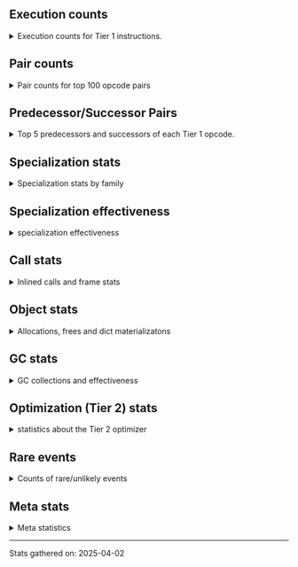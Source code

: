 ## Execution counts

<details>
<summary> Execution counts for Tier 1 instructions. </summary>


The "miss ratio" column shows the percentage of times the instruction
executed that it deoptimized. When this happens, the base unspecialized
instruction is not counted.

<table>
<thead>
<tr>
<th align="left">Name</th>
<th align="right">Base Count</th>
<th align="right">Head Count</th>
<th align="right">Change</th>
</tr>
</thead>
<tbody>
<tr>
<td align="left">LOAD_FAST</td>
<td align="right">1,338,244,759</td>
<td align="right">1,338,244,759</td>
<td align="right">0.0%</td>
</tr>
<tr>
<td align="left">LOAD_FAST_LOAD_FAST</td>
<td align="right">795,629,440</td>
<td align="right">795,629,440</td>
<td align="right">0.0%</td>
</tr>
<tr>
<td align="left">STORE_FAST</td>
<td align="right">532,147,535</td>
<td align="right">532,147,535</td>
<td align="right">0.0%</td>
</tr>
<tr>
<td align="left">BINARY_OP</td>
<td align="right">528,720,133</td>
<td align="right">528,720,133</td>
<td align="right">0.0%</td>
</tr>
<tr>
<td align="left">LOAD_SMALL_INT</td>
<td align="right">423,128,068</td>
<td align="right">423,128,068</td>
<td align="right">0.0%</td>
</tr>
<tr>
<td align="left">BINARY_OP_ADD_INT</td>
<td align="right">294,775,420</td>
<td align="right">294,775,420</td>
<td align="right">0.0%</td>
</tr>
<tr>
<td align="left">POP_JUMP_IF_FALSE</td>
<td align="right">285,987,300</td>
<td align="right">285,987,300</td>
<td align="right">0.0%</td>
</tr>
<tr>
<td align="left">LOAD_ATTR_INSTANCE_VALUE</td>
<td align="right">279,807,642</td>
<td align="right">279,807,642</td>
<td align="right">0.0%</td>
</tr>
<tr>
<td align="left">SWAP</td>
<td align="right">260,606,976</td>
<td align="right">260,606,976</td>
<td align="right">0.0%</td>
</tr>
<tr>
<td align="left">COPY</td>
<td align="right">260,600,320</td>
<td align="right">260,600,320</td>
<td align="right">0.0%</td>
</tr>
<tr>
<td align="left">BINARY_OP_MULTIPLY_FLOAT</td>
<td align="right">255,717,591</td>
<td align="right">255,717,591</td>
<td align="right">0.0%</td>
</tr>
<tr>
<td align="left">STORE_SUBSCR</td>
<td align="right">203,384,145</td>
<td align="right">203,384,145</td>
<td align="right">0.0%</td>
</tr>
<tr>
<td align="left">COMPARE_OP_INT</td>
<td align="right">194,484,552</td>
<td align="right">194,484,552</td>
<td align="right">0.0%</td>
</tr>
<tr>
<td align="left">BINARY_OP_ADD_FLOAT</td>
<td align="right">181,182,750</td>
<td align="right">181,182,750</td>
<td align="right">0.0%</td>
</tr>
<tr>
<td align="left">RESUME_CHECK</td>
<td align="right">152,359,069</td>
<td align="right">152,359,069</td>
<td align="right">0.0%</td>
</tr>
<tr>
<td align="left">FOR_ITER_RANGE</td>
<td align="right">152,323,687</td>
<td align="right">152,323,687</td>
<td align="right">0.0%</td>
</tr>
<tr>
<td align="left">BINARY_OP_SUBTRACT_FLOAT</td>
<td align="right">151,938,738</td>
<td align="right">151,938,738</td>
<td align="right">0.0%</td>
</tr>
<tr>
<td align="left">RETURN_VALUE</td>
<td align="right">151,719,514</td>
<td align="right">151,719,514</td>
<td align="right">0.0%</td>
</tr>
<tr>
<td align="left">JUMP_BACKWARD_NO_JIT</td>
<td align="right">151,446,075</td>
<td align="right">151,446,075</td>
<td align="right">0.0%</td>
</tr>
<tr>
<td align="left">LOAD_GLOBAL_BUILTIN</td>
<td align="right">150,818,076</td>
<td align="right">150,818,076</td>
<td align="right">0.0%</td>
</tr>
<tr>
<td align="left">BINARY_OP_MULTIPLY_INT</td>
<td align="right">112,494,004</td>
<td align="right">112,494,004</td>
<td align="right">0.0%</td>
</tr>
<tr>
<td align="left">BINARY_OP_SUBSCR_GETITEM</td>
<td align="right">94,440,881</td>
<td align="right">94,440,881</td>
<td align="right">0.0%</td>
</tr>
<tr>
<td align="left">TO_BOOL_BOOL</td>
<td align="right">77,931,642</td>
<td align="right">77,931,642</td>
<td align="right">0.0%</td>
</tr>
<tr>
<td align="left">JUMP_FORWARD</td>
<td align="right">75,355,588</td>
<td align="right">75,355,588</td>
<td align="right">0.0%</td>
</tr>
<tr>
<td align="left">CALL_ISINSTANCE</td>
<td align="right">64,360,254</td>
<td align="right">64,360,254</td>
<td align="right">0.0%</td>
</tr>
<tr>
<td align="left">BINARY_OP_SUBSCR_LIST_INT</td>
<td align="right">64,348,094</td>
<td align="right">64,348,094</td>
<td align="right">0.0%</td>
</tr>
<tr>
<td align="left">STORE_FAST_STORE_FAST</td>
<td align="right">51,097,220</td>
<td align="right">51,097,220</td>
<td align="right">0.0%</td>
</tr>
<tr>
<td align="left">CALL_PY_EXACT_ARGS</td>
<td align="right">50,478,119</td>
<td align="right">50,478,119</td>
<td align="right">0.0%</td>
</tr>
<tr>
<td align="left">LOAD_ATTR_METHOD_WITH_VALUES</td>
<td align="right">50,451,505</td>
<td align="right">50,451,505</td>
<td align="right">0.0%</td>
</tr>
<tr>
<td align="left">BINARY_OP_SUBTRACT_INT</td>
<td align="right">44,404,466</td>
<td align="right">44,404,466</td>
<td align="right">0.0%</td>
</tr>
<tr>
<td align="left">BUILD_TUPLE</td>
<td align="right">38,160,008</td>
<td align="right">38,160,008</td>
<td align="right">0.0%</td>
</tr>
<tr>
<td align="left">UNPACK_SEQUENCE_TWO_TUPLE</td>
<td align="right">37,526,075</td>
<td align="right">37,526,075</td>
<td align="right">0.0%</td>
</tr>
<tr>
<td align="left">STORE_ATTR_INSTANCE_VALUE</td>
<td align="right">27,144,220</td>
<td align="right">27,144,220</td>
<td align="right">0.0%</td>
</tr>
<tr>
<td align="left">CALL_BUILTIN_CLASS</td>
<td align="right">21,773,866</td>
<td align="right">21,773,866</td>
<td align="right">0.0%</td>
</tr>
<tr>
<td align="left">LOAD_ATTR_NONDESCRIPTOR_WITH_VALUES</td>
<td align="right">20,370,271</td>
<td align="right">20,370,271</td>
<td align="right">0.0%</td>
</tr>
<tr>
<td align="left">LOAD_CONST_MORTAL</td>
<td align="right">20,133,878</td>
<td align="right">20,133,878</td>
<td align="right">0.0%</td>
</tr>
<tr>
<td align="left">COMPARE_OP</td>
<td align="right">13,580,987</td>
<td align="right">13,580,987</td>
<td align="right">0.0%</td>
</tr>
<tr>
<td align="left">EXTENDED_ARG</td>
<td align="right">13,177,664</td>
<td align="right">13,177,664</td>
<td align="right">0.0%</td>
</tr>
<tr>
<td align="left">POP_ITER</td>
<td align="right">8,136,019</td>
<td align="right">8,136,019</td>
<td align="right">0.0%</td>
</tr>
<tr>
<td align="left">GET_ITER</td>
<td align="right">8,135,887</td>
<td align="right">8,135,887</td>
<td align="right">0.0%</td>
</tr>
<tr>
<td align="left">LOAD_CONST_IMMORTAL</td>
<td align="right">6,838,949</td>
<td align="right">6,838,949</td>
<td align="right">0.0%</td>
</tr>
<tr>
<td align="left">INTERPRETER_EXIT</td>
<td align="right">6,798,742</td>
<td align="right">6,798,742</td>
<td align="right">0.0%</td>
</tr>
<tr>
<td align="left">POP_JUMP_IF_TRUE</td>
<td align="right">6,723,524</td>
<td align="right">6,723,524</td>
<td align="right">0.0%</td>
</tr>
<tr>
<td align="left">COMPARE_OP_FLOAT</td>
<td align="right">6,716,798</td>
<td align="right">6,716,798</td>
<td align="right">0.0%</td>
</tr>
<tr>
<td align="left">BINARY_OP_SUBSCR_TUPLE_INT</td>
<td align="right">1,280,317</td>
<td align="right">1,280,317</td>
<td align="right">0.0%</td>
</tr>
<tr>
<td align="left">POP_TOP</td>
<td align="right">661,396</td>
<td align="right">661,396</td>
<td align="right">0.0%</td>
</tr>
<tr>
<td align="left">FOR_ITER_GEN</td>
<td align="right">640,063</td>
<td align="right">640,063</td>
<td align="right">0.0%</td>
</tr>
<tr>
<td align="left">YIELD_VALUE</td>
<td align="right">640,000</td>
<td align="right">640,000</td>
<td align="right">0.0%</td>
</tr>
<tr>
<td align="left">CALL_BUILTIN_O</td>
<td align="right">451,385</td>
<td align="right">451,385</td>
<td align="right">0.0%</td>
</tr>
<tr>
<td align="left">LOAD_GLOBAL_MODULE</td>
<td align="right">233,458</td>
<td align="right">233,458</td>
<td align="right">0.0%</td>
</tr>
<tr>
<td align="left">LOAD_ATTR_MODULE</td>
<td align="right">193,273</td>
<td align="right">193,273</td>
<td align="right">0.0%</td>
</tr>
<tr>
<td align="left">LIST_APPEND</td>
<td align="right">143,872</td>
<td align="right">143,872</td>
<td align="right">0.0%</td>
</tr>
<tr>
<td align="left">STORE_FAST_LOAD_FAST</td>
<td align="right">131,072</td>
<td align="right">131,072</td>
<td align="right">0.0%</td>
</tr>
<tr>
<td align="left">PUSH_NULL</td>
<td align="right">130,980</td>
<td align="right">130,980</td>
<td align="right">0.0%</td>
</tr>
<tr>
<td align="left">BINARY_OP_EXTEND</td>
<td align="right">80,305</td>
<td align="right">80,305</td>
<td align="right">0.0%</td>
</tr>
<tr>
<td align="left">CALL_NON_PY_GENERAL</td>
<td align="right">15,233</td>
<td align="right">15,233</td>
<td align="right">0.0%</td>
</tr>
<tr>
<td align="left">BUILD_LIST</td>
<td align="right">13,976</td>
<td align="right">13,976</td>
<td align="right">0.0%</td>
</tr>
<tr>
<td align="left">STORE_SUBSCR_LIST_INT</td>
<td align="right">12,159</td>
<td align="right">12,159</td>
<td align="right">0.0%</td>
</tr>
<tr>
<td align="left">FOR_ITER</td>
<td align="right">6,905</td>
<td align="right">6,905</td>
<td align="right">0.0%</td>
</tr>
<tr>
<td align="left">CALL</td>
<td align="right">2,610</td>
<td align="right">2,610</td>
<td align="right">0.0%</td>
</tr>
<tr>
<td align="left">LOAD_ATTR</td>
<td align="right">2,351</td>
<td align="right">2,351</td>
<td align="right">0.0%</td>
</tr>
<tr>
<td align="left">LOAD_GLOBAL</td>
<td align="right">1,658</td>
<td align="right">1,658</td>
<td align="right">0.0%</td>
</tr>
<tr>
<td align="left">CALL_FUNCTION_EX</td>
<td align="right">648</td>
<td align="right">648</td>
<td align="right">0.0%</td>
</tr>
<tr>
<td align="left">LOAD_DEREF</td>
<td align="right">648</td>
<td align="right">648</td>
<td align="right">0.0%</td>
</tr>
<tr>
<td align="left">LOAD_ATTR_METHOD_NO_DICT</td>
<td align="right">638</td>
<td align="right">638</td>
<td align="right">0.0%</td>
</tr>
<tr>
<td align="left">STORE_ATTR</td>
<td align="right">612</td>
<td align="right">612</td>
<td align="right">0.0%</td>
</tr>
<tr>
<td align="left">TO_BOOL</td>
<td align="right">549</td>
<td align="right">549</td>
<td align="right">0.0%</td>
</tr>
<tr>
<td align="left">EXIT_INIT_CHECK</td>
<td align="right">378</td>
<td align="right">378</td>
<td align="right">0.0%</td>
</tr>
<tr>
<td align="left">CALL_ALLOC_AND_ENTER_INIT</td>
<td align="right">378</td>
<td align="right">378</td>
<td align="right">0.0%</td>
</tr>
<tr>
<td align="left">MAKE_FUNCTION</td>
<td align="right">324</td>
<td align="right">324</td>
<td align="right">0.0%</td>
</tr>
<tr>
<td align="left">NOP</td>
<td align="right">324</td>
<td align="right">324</td>
<td align="right">0.0%</td>
</tr>
<tr>
<td align="left">CALL_INTRINSIC_1</td>
<td align="right">324</td>
<td align="right">324</td>
<td align="right">0.0%</td>
</tr>
<tr>
<td align="left">COPY_FREE_VARS</td>
<td align="right">324</td>
<td align="right">324</td>
<td align="right">0.0%</td>
</tr>
<tr>
<td align="left">IS_OP</td>
<td align="right">324</td>
<td align="right">324</td>
<td align="right">0.0%</td>
</tr>
<tr>
<td align="left">LIST_EXTEND</td>
<td align="right">324</td>
<td align="right">324</td>
<td align="right">0.0%</td>
</tr>
<tr>
<td align="left">MAKE_CELL</td>
<td align="right">324</td>
<td align="right">324</td>
<td align="right">0.0%</td>
</tr>
<tr>
<td align="left">POP_JUMP_IF_NOT_NONE</td>
<td align="right">324</td>
<td align="right">324</td>
<td align="right">0.0%</td>
</tr>
<tr>
<td align="left">SET_FUNCTION_ATTRIBUTE</td>
<td align="right">324</td>
<td align="right">324</td>
<td align="right">0.0%</td>
</tr>
<tr>
<td align="left">STORE_DEREF</td>
<td align="right">324</td>
<td align="right">324</td>
<td align="right">0.0%</td>
</tr>
<tr>
<td align="left">CALL_METHOD_DESCRIPTOR_NOARGS</td>
<td align="right">319</td>
<td align="right">319</td>
<td align="right">0.0%</td>
</tr>
<tr>
<td align="left">CALL_METHOD_DESCRIPTOR_O</td>
<td align="right">319</td>
<td align="right">319</td>
<td align="right">0.0%</td>
</tr>
<tr>
<td align="left">CALL_PY_GENERAL</td>
<td align="right">319</td>
<td align="right">319</td>
<td align="right">0.0%</td>
</tr>
<tr>
<td align="left">CALL_BUILTIN_FAST_WITH_KEYWORDS</td>
<td align="right">252</td>
<td align="right">252</td>
<td align="right">0.0%</td>
</tr>
<tr>
<td align="left">POP_JUMP_IF_NONE</td>
<td align="right">192</td>
<td align="right">192</td>
<td align="right">0.0%</td>
</tr>
<tr>
<td align="left">LOAD_FAST_AND_CLEAR</td>
<td align="right">192</td>
<td align="right">192</td>
<td align="right">0.0%</td>
</tr>
<tr>
<td align="left">LOAD_CONST</td>
<td align="right">129</td>
<td align="right">129</td>
<td align="right">0.0%</td>
</tr>
<tr>
<td align="left">UNPACK_SEQUENCE</td>
<td align="right">118</td>
<td align="right">118</td>
<td align="right">0.0%</td>
</tr>
<tr>
<td align="left">RESUME</td>
<td align="right">67</td>
<td align="right">67</td>
<td align="right">0.0%</td>
</tr>
<tr>
<td align="left">END_FOR</td>
<td align="right">64</td>
<td align="right">64</td>
<td align="right">0.0%</td>
</tr>
<tr>
<td align="left">RETURN_GENERATOR</td>
<td align="right">64</td>
<td align="right">64</td>
<td align="right">0.0%</td>
</tr>
<tr>
<td align="left">JUMP_BACKWARD</td>
<td align="right">44</td>
<td align="right">44</td>
<td align="right">0.0%</td>
</tr>
</tbody>
</table>


</details>

## Pair counts

<details>
<summary> Pair counts for top 100 opcode pairs </summary>


Pairs of specialized operations that deoptimize and are then followed by
the corresponding unspecialized instruction are not counted as pairs.

Not included in comparative output.


</details>

## Predecessor/Successor Pairs

<details>
<summary> Top 5 predecessors and successors of each Tier 1 opcode. </summary>


This does not include the unspecialized instructions that occur after a
specialized instruction deoptimizes.

Not included in comparative output.


</details>

## Specialization stats

<details>
<summary> Specialization stats by family </summary>

### BINARY_OP

<details>
<summary> specialization stats for BINARY_OP family </summary>

<table>
<thead>
<tr>
<th align="left">Kind</th>
<th align="right">Base Count</th>
<th align="right">Base Ratio</th>
<th align="right">Head Count</th>
<th align="right">Head Ratio</th>
<th align="right">Change</th>
</tr>
</thead>
<tbody>
<tr>
<td align="left">
deferred
<details>
<summary>ⓘ</summary>

Lists the number of "deferred" (i.e. not specialized) instructions executed.
</details>
</td>
<td align="right">528,588,602</td>
<td align="right">29.5%</td>
<td align="right">528,588,602</td>
<td align="right">29.5%</td>
<td align="right">0.0%</td>
</tr>
<tr>
<td align="left">
hit
<details>
<summary>ⓘ</summary>

Specialized instructions that complete.
</details>
</td>
<td align="right">1,265,010,660</td>
<td align="right">70.5%</td>
<td align="right">1,265,010,660</td>
<td align="right">70.5%</td>
<td align="right">0.0%</td>
</tr>
</tbody>
</table>

<table>
<thead>
<tr>
<th align="left">Success</th>
<th align="right">Base Count</th>
<th align="right">Base Ratio</th>
<th align="right">Head Count</th>
<th align="right">Head Ratio</th>
<th align="right">Change</th>
</tr>
</thead>
<tbody>
<tr>
<td align="left">Success</td>
<td align="right">482</td>
<td align="right">0.4%</td>
<td align="right">482</td>
<td align="right">0.4%</td>
<td align="right">0.0%</td>
</tr>
<tr>
<td align="left">Failure</td>
<td align="right">131,049</td>
<td align="right">99.6%</td>
<td align="right">131,049</td>
<td align="right">99.6%</td>
<td align="right">0.0%</td>
</tr>
</tbody>
</table>

<table>
<thead>
<tr>
<th align="left">Failure kind</th>
<th align="right">Base Count</th>
<th align="right">Base Ratio</th>
<th align="right">Head Count</th>
<th align="right">Head Ratio</th>
<th align="right">Change</th>
</tr>
</thead>
<tbody>
<tr>
<td align="left">subscr</td>
<td align="right">121,438</td>
<td align="right">92.7%</td>
<td align="right">121,438</td>
<td align="right">92.7%</td>
<td align="right">0.0%</td>
</tr>
<tr>
<td align="left">lshift</td>
<td align="right">3,265</td>
<td align="right">2.5%</td>
<td align="right">3,265</td>
<td align="right">2.5%</td>
<td align="right">0.0%</td>
</tr>
<tr>
<td align="left">rshift</td>
<td align="right">3,197</td>
<td align="right">2.4%</td>
<td align="right">3,197</td>
<td align="right">2.4%</td>
<td align="right">0.0%</td>
</tr>
<tr>
<td align="left">add different types</td>
<td align="right">1,671</td>
<td align="right">1.3%</td>
<td align="right">1,671</td>
<td align="right">1.3%</td>
<td align="right">0.0%</td>
</tr>
<tr>
<td align="left">remainder</td>
<td align="right">459</td>
<td align="right">0.4%</td>
<td align="right">459</td>
<td align="right">0.4%</td>
<td align="right">0.0%</td>
</tr>
<tr>
<td align="left">true divide other</td>
<td align="right">442</td>
<td align="right">0.3%</td>
<td align="right">442</td>
<td align="right">0.3%</td>
<td align="right">0.0%</td>
</tr>
<tr>
<td align="left">multiply different types</td>
<td align="right">263</td>
<td align="right">0.2%</td>
<td align="right">263</td>
<td align="right">0.2%</td>
<td align="right">0.0%</td>
</tr>
<tr>
<td align="left">floor divide</td>
<td align="right">167</td>
<td align="right">0.1%</td>
<td align="right">167</td>
<td align="right">0.1%</td>
<td align="right">0.0%</td>
</tr>
<tr>
<td align="left">true divide float</td>
<td align="right">147</td>
<td align="right">0.1%</td>
<td align="right">147</td>
<td align="right">0.1%</td>
<td align="right">0.0%</td>
</tr>
</tbody>
</table>


</details>

### CALL

<details>
<summary> specialization stats for CALL family </summary>

<table>
<thead>
<tr>
<th align="left">Kind</th>
<th align="right">Base Count</th>
<th align="right">Base Ratio</th>
<th align="right">Head Count</th>
<th align="right">Head Ratio</th>
<th align="right">Change</th>
</tr>
</thead>
<tbody>
<tr>
<td align="left">
deferred
<details>
<summary>ⓘ</summary>

Lists the number of "deferred" (i.e. not specialized) instructions executed.
</details>
</td>
<td align="right">155</td>
<td align="right">0.0%</td>
<td align="right">155</td>
<td align="right">0.0%</td>
<td align="right">0.0%</td>
</tr>
<tr>
<td align="left">
hit
<details>
<summary>ⓘ</summary>

Specialized instructions that complete.
</details>
</td>
<td align="right">137,064,892</td>
<td align="right">100.0%</td>
<td align="right">137,064,892</td>
<td align="right">100.0%</td>
<td align="right">0.0%</td>
</tr>
</tbody>
</table>

<table>
<thead>
<tr>
<th align="left">Success</th>
<th align="right">Base Count</th>
<th align="right">Base Ratio</th>
<th align="right">Head Count</th>
<th align="right">Head Ratio</th>
<th align="right">Change</th>
</tr>
</thead>
<tbody>
<tr>
<td align="left">Success</td>
<td align="right">2,455</td>
<td align="right">100.0%</td>
<td align="right">2,455</td>
<td align="right">100.0%</td>
<td align="right">0.0%</td>
</tr>
<tr>
<td align="left">Failure</td>
<td align="right">0</td>
<td align="right">0.0%</td>
<td align="right">0</td>
<td align="right">0.0%</td>
<td align="right"></td>
</tr>
</tbody>
</table>


</details>

### COMPARE_OP

<details>
<summary> specialization stats for COMPARE_OP family </summary>

<table>
<thead>
<tr>
<th align="left">Kind</th>
<th align="right">Base Count</th>
<th align="right">Base Ratio</th>
<th align="right">Head Count</th>
<th align="right">Head Ratio</th>
<th align="right">Change</th>
</tr>
</thead>
<tbody>
<tr>
<td align="left">
deferred
<details>
<summary>ⓘ</summary>

Lists the number of "deferred" (i.e. not specialized) instructions executed.
</details>
</td>
<td align="right">13,577,498</td>
<td align="right">6.3%</td>
<td align="right">13,577,498</td>
<td align="right">6.3%</td>
<td align="right">0.0%</td>
</tr>
<tr>
<td align="left">
hit
<details>
<summary>ⓘ</summary>

Specialized instructions that complete.
</details>
</td>
<td align="right">201,201,350</td>
<td align="right">93.7%</td>
<td align="right">201,201,350</td>
<td align="right">93.7%</td>
<td align="right">0.0%</td>
</tr>
</tbody>
</table>

<table>
<thead>
<tr>
<th align="left">Success</th>
<th align="right">Base Count</th>
<th align="right">Base Ratio</th>
<th align="right">Head Count</th>
<th align="right">Head Ratio</th>
<th align="right">Change</th>
</tr>
</thead>
<tbody>
<tr>
<td align="left">Success</td>
<td align="right">86</td>
<td align="right">2.5%</td>
<td align="right">86</td>
<td align="right">2.5%</td>
<td align="right">0.0%</td>
</tr>
<tr>
<td align="left">Failure</td>
<td align="right">3,403</td>
<td align="right">97.5%</td>
<td align="right">3,403</td>
<td align="right">97.5%</td>
<td align="right">0.0%</td>
</tr>
</tbody>
</table>

<table>
<thead>
<tr>
<th align="left">Failure kind</th>
<th align="right">Base Count</th>
<th align="right">Base Ratio</th>
<th align="right">Head Count</th>
<th align="right">Head Ratio</th>
<th align="right">Change</th>
</tr>
</thead>
<tbody>
<tr>
<td align="left">float long</td>
<td align="right">3,403</td>
<td align="right">100.0%</td>
<td align="right">3,403</td>
<td align="right">100.0%</td>
<td align="right">0.0%</td>
</tr>
</tbody>
</table>


</details>

### FOR_ITER

<details>
<summary> specialization stats for FOR_ITER family </summary>

<table>
<thead>
<tr>
<th align="left">Kind</th>
<th align="right">Base Count</th>
<th align="right">Base Ratio</th>
<th align="right">Head Count</th>
<th align="right">Head Ratio</th>
<th align="right">Change</th>
</tr>
</thead>
<tbody>
<tr>
<td align="left">
deferred
<details>
<summary>ⓘ</summary>

Lists the number of "deferred" (i.e. not specialized) instructions executed.
</details>
</td>
<td align="right">6,820</td>
<td align="right">0.0%</td>
<td align="right">6,820</td>
<td align="right">0.0%</td>
<td align="right">0.0%</td>
</tr>
<tr>
<td align="left">
hit
<details>
<summary>ⓘ</summary>

Specialized instructions that complete.
</details>
</td>
<td align="right">152,963,750</td>
<td align="right">100.0%</td>
<td align="right">152,963,750</td>
<td align="right">100.0%</td>
<td align="right">0.0%</td>
</tr>
</tbody>
</table>

<table>
<thead>
<tr>
<th align="left">Success</th>
<th align="right">Base Count</th>
<th align="right">Base Ratio</th>
<th align="right">Head Count</th>
<th align="right">Head Ratio</th>
<th align="right">Change</th>
</tr>
</thead>
<tbody>
<tr>
<td align="left">Success</td>
<td align="right">32</td>
<td align="right">37.6%</td>
<td align="right">32</td>
<td align="right">37.6%</td>
<td align="right">0.0%</td>
</tr>
<tr>
<td align="left">Failure</td>
<td align="right">53</td>
<td align="right">62.4%</td>
<td align="right">53</td>
<td align="right">62.4%</td>
<td align="right">0.0%</td>
</tr>
</tbody>
</table>

<table>
<thead>
<tr>
<th align="left">Failure kind</th>
<th align="right">Base Count</th>
<th align="right">Base Ratio</th>
<th align="right">Head Count</th>
<th align="right">Head Ratio</th>
<th align="right">Change</th>
</tr>
</thead>
<tbody>
<tr>
<td align="left">zip</td>
<td align="right">47</td>
<td align="right">88.7%</td>
<td align="right">47</td>
<td align="right">88.7%</td>
<td align="right">0.0%</td>
</tr>
<tr>
<td align="left">dict values</td>
<td align="right">6</td>
<td align="right">11.3%</td>
<td align="right">6</td>
<td align="right">11.3%</td>
<td align="right">0.0%</td>
</tr>
</tbody>
</table>


</details>

### LOAD_ATTR

<details>
<summary> specialization stats for LOAD_ATTR family </summary>

<table>
<thead>
<tr>
<th align="left">Kind</th>
<th align="right">Base Count</th>
<th align="right">Base Ratio</th>
<th align="right">Head Count</th>
<th align="right">Head Ratio</th>
<th align="right">Change</th>
</tr>
</thead>
<tbody>
<tr>
<td align="left">
deferred
<details>
<summary>ⓘ</summary>

Lists the number of "deferred" (i.e. not specialized) instructions executed.
</details>
</td>
<td align="right">467</td>
<td align="right">0.0%</td>
<td align="right">467</td>
<td align="right">0.0%</td>
<td align="right">0.0%</td>
</tr>
<tr>
<td align="left">
hit
<details>
<summary>ⓘ</summary>

Specialized instructions that complete.
</details>
</td>
<td align="right">350,823,329</td>
<td align="right">100.0%</td>
<td align="right">350,823,329</td>
<td align="right">100.0%</td>
<td align="right">0.0%</td>
</tr>
</tbody>
</table>

<table>
<thead>
<tr>
<th align="left">Success</th>
<th align="right">Base Count</th>
<th align="right">Base Ratio</th>
<th align="right">Head Count</th>
<th align="right">Head Ratio</th>
<th align="right">Change</th>
</tr>
</thead>
<tbody>
<tr>
<td align="left">Success</td>
<td align="right">1,778</td>
<td align="right">94.4%</td>
<td align="right">1,778</td>
<td align="right">94.4%</td>
<td align="right">0.0%</td>
</tr>
<tr>
<td align="left">Failure</td>
<td align="right">106</td>
<td align="right">5.6%</td>
<td align="right">106</td>
<td align="right">5.6%</td>
<td align="right">0.0%</td>
</tr>
</tbody>
</table>


</details>

### LOAD_GLOBAL

<details>
<summary> specialization stats for LOAD_GLOBAL family </summary>

<table>
<thead>
<tr>
<th align="left">Kind</th>
<th align="right">Base Count</th>
<th align="right">Base Ratio</th>
<th align="right">Head Count</th>
<th align="right">Head Ratio</th>
<th align="right">Change</th>
</tr>
</thead>
<tbody>
<tr>
<td align="left">
deferred
<details>
<summary>ⓘ</summary>

Lists the number of "deferred" (i.e. not specialized) instructions executed.
</details>
</td>
<td align="right">109</td>
<td align="right">0.0%</td>
<td align="right">109</td>
<td align="right">0.0%</td>
<td align="right">0.0%</td>
</tr>
<tr>
<td align="left">
hit
<details>
<summary>ⓘ</summary>

Specialized instructions that complete.
</details>
</td>
<td align="right">151,051,534</td>
<td align="right">100.0%</td>
<td align="right">151,051,534</td>
<td align="right">100.0%</td>
<td align="right">0.0%</td>
</tr>
</tbody>
</table>

<table>
<thead>
<tr>
<th align="left">Success</th>
<th align="right">Base Count</th>
<th align="right">Base Ratio</th>
<th align="right">Head Count</th>
<th align="right">Head Ratio</th>
<th align="right">Change</th>
</tr>
</thead>
<tbody>
<tr>
<td align="left">Success</td>
<td align="right">1,549</td>
<td align="right">100.0%</td>
<td align="right">1,549</td>
<td align="right">100.0%</td>
<td align="right">0.0%</td>
</tr>
<tr>
<td align="left">Failure</td>
<td align="right">0</td>
<td align="right">0.0%</td>
<td align="right">0</td>
<td align="right">0.0%</td>
<td align="right"></td>
</tr>
</tbody>
</table>


</details>

### STORE_ATTR

<details>
<summary> specialization stats for STORE_ATTR family </summary>

<table>
<thead>
<tr>
<th align="left">Kind</th>
<th align="right">Base Count</th>
<th align="right">Base Ratio</th>
<th align="right">Head Count</th>
<th align="right">Head Ratio</th>
<th align="right">Change</th>
</tr>
</thead>
<tbody>
<tr>
<td align="left">
deferred
<details>
<summary>ⓘ</summary>

Lists the number of "deferred" (i.e. not specialized) instructions executed.
</details>
</td>
<td align="right">36</td>
<td align="right">0.0%</td>
<td align="right">36</td>
<td align="right">0.0%</td>
<td align="right">0.0%</td>
</tr>
<tr>
<td align="left">
hit
<details>
<summary>ⓘ</summary>

Specialized instructions that complete.
</details>
</td>
<td align="right">27,144,220</td>
<td align="right">100.0%</td>
<td align="right">27,144,220</td>
<td align="right">100.0%</td>
<td align="right">0.0%</td>
</tr>
</tbody>
</table>

<table>
<thead>
<tr>
<th align="left">Success</th>
<th align="right">Base Count</th>
<th align="right">Base Ratio</th>
<th align="right">Head Count</th>
<th align="right">Head Ratio</th>
<th align="right">Change</th>
</tr>
</thead>
<tbody>
<tr>
<td align="left">Success</td>
<td align="right">576</td>
<td align="right">100.0%</td>
<td align="right">576</td>
<td align="right">100.0%</td>
<td align="right">0.0%</td>
</tr>
<tr>
<td align="left">Failure</td>
<td align="right">0</td>
<td align="right">0.0%</td>
<td align="right">0</td>
<td align="right">0.0%</td>
<td align="right"></td>
</tr>
</tbody>
</table>


</details>

### STORE_SUBSCR

<details>
<summary> specialization stats for STORE_SUBSCR family </summary>

<table>
<thead>
<tr>
<th align="left">Kind</th>
<th align="right">Base Count</th>
<th align="right">Base Ratio</th>
<th align="right">Head Count</th>
<th align="right">Head Ratio</th>
<th align="right">Change</th>
</tr>
</thead>
<tbody>
<tr>
<td align="left">
deferred
<details>
<summary>ⓘ</summary>

Lists the number of "deferred" (i.e. not specialized) instructions executed.
</details>
</td>
<td align="right">203,333,949</td>
<td align="right">100.0%</td>
<td align="right">203,333,949</td>
<td align="right">100.0%</td>
<td align="right">0.0%</td>
</tr>
<tr>
<td align="left">
hit
<details>
<summary>ⓘ</summary>

Specialized instructions that complete.
</details>
</td>
<td align="right">12,159</td>
<td align="right">0.0%</td>
<td align="right">12,159</td>
<td align="right">0.0%</td>
<td align="right">0.0%</td>
</tr>
</tbody>
</table>

<table>
<thead>
<tr>
<th align="left">Success</th>
<th align="right">Base Count</th>
<th align="right">Base Ratio</th>
<th align="right">Head Count</th>
<th align="right">Head Ratio</th>
<th align="right">Change</th>
</tr>
</thead>
<tbody>
<tr>
<td align="left">Success</td>
<td align="right">1</td>
<td align="right">0.0%</td>
<td align="right">1</td>
<td align="right">0.0%</td>
<td align="right">0.0%</td>
</tr>
<tr>
<td align="left">Failure</td>
<td align="right">50,195</td>
<td align="right">100.0%</td>
<td align="right">50,195</td>
<td align="right">100.0%</td>
<td align="right">0.0%</td>
</tr>
</tbody>
</table>

<table>
<thead>
<tr>
<th align="left">Failure kind</th>
<th align="right">Base Count</th>
<th align="right">Base Ratio</th>
<th align="right">Head Count</th>
<th align="right">Head Ratio</th>
<th align="right">Change</th>
</tr>
</thead>
<tbody>
<tr>
<td align="left">array int</td>
<td align="right">48,371</td>
<td align="right">96.4%</td>
<td align="right">48,371</td>
<td align="right">96.4%</td>
<td align="right">0.0%</td>
</tr>
<tr>
<td align="left">py simple</td>
<td align="right">1,756</td>
<td align="right">3.5%</td>
<td align="right">1,756</td>
<td align="right">3.5%</td>
<td align="right">0.0%</td>
</tr>
<tr>
<td align="left">array slice</td>
<td align="right">68</td>
<td align="right">0.1%</td>
<td align="right">68</td>
<td align="right">0.1%</td>
<td align="right">0.0%</td>
</tr>
</tbody>
</table>


</details>

### TO_BOOL

<details>
<summary> specialization stats for TO_BOOL family </summary>

<table>
<thead>
<tr>
<th align="left">Kind</th>
<th align="right">Base Count</th>
<th align="right">Base Ratio</th>
<th align="right">Head Count</th>
<th align="right">Head Ratio</th>
<th align="right">Change</th>
</tr>
</thead>
<tbody>
<tr>
<td align="left">
deferred
<details>
<summary>ⓘ</summary>

Lists the number of "deferred" (i.e. not specialized) instructions executed.
</details>
</td>
<td align="right">334</td>
<td align="right">0.0%</td>
<td align="right">334</td>
<td align="right">0.0%</td>
<td align="right">0.0%</td>
</tr>
<tr>
<td align="left">
hit
<details>
<summary>ⓘ</summary>

Specialized instructions that complete.
</details>
</td>
<td align="right">77,931,642</td>
<td align="right">100.0%</td>
<td align="right">77,931,642</td>
<td align="right">100.0%</td>
<td align="right">0.0%</td>
</tr>
</tbody>
</table>

<table>
<thead>
<tr>
<th align="left">Success</th>
<th align="right">Base Count</th>
<th align="right">Base Ratio</th>
<th align="right">Head Count</th>
<th align="right">Head Ratio</th>
<th align="right">Change</th>
</tr>
</thead>
<tbody>
<tr>
<td align="left">Success</td>
<td align="right">110</td>
<td align="right">51.2%</td>
<td align="right">110</td>
<td align="right">51.2%</td>
<td align="right">0.0%</td>
</tr>
<tr>
<td align="left">Failure</td>
<td align="right">105</td>
<td align="right">48.8%</td>
<td align="right">105</td>
<td align="right">48.8%</td>
<td align="right">0.0%</td>
</tr>
</tbody>
</table>

<table>
<thead>
<tr>
<th align="left">Failure kind</th>
<th align="right">Base Count</th>
<th align="right">Base Ratio</th>
<th align="right">Head Count</th>
<th align="right">Head Ratio</th>
<th align="right">Change</th>
</tr>
</thead>
<tbody>
<tr>
<td align="left">sequence</td>
<td align="right">105</td>
<td align="right">100.0%</td>
<td align="right">105</td>
<td align="right">100.0%</td>
<td align="right">0.0%</td>
</tr>
</tbody>
</table>


</details>

### UNPACK_SEQUENCE

<details>
<summary> specialization stats for UNPACK_SEQUENCE family </summary>

<table>
<thead>
<tr>
<th align="left">Kind</th>
<th align="right">Base Count</th>
<th align="right">Base Ratio</th>
<th align="right">Head Count</th>
<th align="right">Head Ratio</th>
<th align="right">Change</th>
</tr>
</thead>
<tbody>
<tr>
<td align="left">
deferred
<details>
<summary>ⓘ</summary>

Lists the number of "deferred" (i.e. not specialized) instructions executed.
</details>
</td>
<td align="right">9</td>
<td align="right">0.0%</td>
<td align="right">9</td>
<td align="right">0.0%</td>
<td align="right">0.0%</td>
</tr>
<tr>
<td align="left">
hit
<details>
<summary>ⓘ</summary>

Specialized instructions that complete.
</details>
</td>
<td align="right">37,526,075</td>
<td align="right">100.0%</td>
<td align="right">37,526,075</td>
<td align="right">100.0%</td>
<td align="right">0.0%</td>
</tr>
</tbody>
</table>

<table>
<thead>
<tr>
<th align="left">Success</th>
<th align="right">Base Count</th>
<th align="right">Base Ratio</th>
<th align="right">Head Count</th>
<th align="right">Head Ratio</th>
<th align="right">Change</th>
</tr>
</thead>
<tbody>
<tr>
<td align="left">Success</td>
<td align="right">109</td>
<td align="right">100.0%</td>
<td align="right">109</td>
<td align="right">100.0%</td>
<td align="right">0.0%</td>
</tr>
<tr>
<td align="left">Failure</td>
<td align="right">0</td>
<td align="right">0.0%</td>
<td align="right">0</td>
<td align="right">0.0%</td>
<td align="right"></td>
</tr>
</tbody>
</table>


</details>


</details>

## Specialization effectiveness

<details>
<summary> specialization effectiveness </summary>


All entries are execution counts. Should add up to the total number of
Tier 1 instructions executed.

<table>
<thead>
<tr>
<th align="left">Instructions</th>
<th align="right">Base Count</th>
<th align="right">Base Ratio</th>
<th align="right">Head Count</th>
<th align="right">Head Ratio</th>
<th align="right">Change</th>
</tr>
</thead>
<tbody>
<tr>
<td align="left">
Basic
<details>
<summary>ⓘ</summary>

Instructions that are not and cannot be specialized, e.g. `LOAD_FAST`.
</details>
</td>
<td align="right">4,257,375,526</td>
<td align="right">55.5%</td>
<td align="right">4,257,375,526</td>
<td align="right">55.5%</td>
<td align="right">0.0%</td>
</tr>
<tr>
<td align="left">
Not specialized
<details>
<summary>ⓘ</summary>

Instructions that could be specialized but aren't, e.g. `LOAD_ATTR`, `BINARY_SLICE`.
</details>
</td>
<td align="right">745,700,068</td>
<td align="right">9.7%</td>
<td align="right">745,700,068</td>
<td align="right">9.7%</td>
<td align="right">0.0%</td>
</tr>
<tr>
<td align="left">
Specialized hits
<details>
<summary>ⓘ</summary>

Specialized instructions, e.g. `LOAD_ATTR_MODULE` that complete.
</details>
</td>
<td align="right">2,667,175,040</td>
<td align="right">34.8%</td>
<td align="right">2,667,175,040</td>
<td align="right">34.8%</td>
<td align="right">0.0%</td>
</tr>
<tr>
<td align="left">
Specialized misses
<details>
<summary>ⓘ</summary>

Specialized instructions, e.g. `LOAD_ATTR_MODULE` that deopt.
</details>
</td>
<td align="right">0</td>
<td align="right">0.0%</td>
<td align="right">0</td>
<td align="right">0.0%</td>
<td align="right"></td>
</tr>
</tbody>
</table>

### Deferred by instruction

<details>
<summary> Breakdown of deferred (not specialized) instruction counts by family </summary>

<table>
<thead>
<tr>
<th align="left">Name</th>
<th align="right">Base Count</th>
<th align="right">Base Ratio</th>
<th align="right">Head Count</th>
<th align="right">Head Ratio</th>
<th align="right">Change</th>
</tr>
</thead>
<tbody>
<tr>
<td align="left">BINARY_OP</td>
<td align="right">528,588,602</td>
<td align="right">70.9%</td>
<td align="right">528,588,602</td>
<td align="right">70.9%</td>
<td align="right">0.0%</td>
</tr>
<tr>
<td align="left">STORE_SUBSCR</td>
<td align="right">203,333,949</td>
<td align="right">27.3%</td>
<td align="right">203,333,949</td>
<td align="right">27.3%</td>
<td align="right">0.0%</td>
</tr>
<tr>
<td align="left">COMPARE_OP</td>
<td align="right">13,577,498</td>
<td align="right">1.8%</td>
<td align="right">13,577,498</td>
<td align="right">1.8%</td>
<td align="right">0.0%</td>
</tr>
<tr>
<td align="left">FOR_ITER</td>
<td align="right">6,820</td>
<td align="right">0.0%</td>
<td align="right">6,820</td>
<td align="right">0.0%</td>
<td align="right">0.0%</td>
</tr>
<tr>
<td align="left">LOAD_ATTR</td>
<td align="right">467</td>
<td align="right">0.0%</td>
<td align="right">467</td>
<td align="right">0.0%</td>
<td align="right">0.0%</td>
</tr>
<tr>
<td align="left">TO_BOOL</td>
<td align="right">334</td>
<td align="right">0.0%</td>
<td align="right">334</td>
<td align="right">0.0%</td>
<td align="right">0.0%</td>
</tr>
<tr>
<td align="left">CALL</td>
<td align="right">155</td>
<td align="right">0.0%</td>
<td align="right">155</td>
<td align="right">0.0%</td>
<td align="right">0.0%</td>
</tr>
<tr>
<td align="left">LOAD_GLOBAL</td>
<td align="right">109</td>
<td align="right">0.0%</td>
<td align="right">109</td>
<td align="right">0.0%</td>
<td align="right">0.0%</td>
</tr>
<tr>
<td align="left">STORE_ATTR</td>
<td align="right">36</td>
<td align="right">0.0%</td>
<td align="right">36</td>
<td align="right">0.0%</td>
<td align="right">0.0%</td>
</tr>
<tr>
<td align="left">UNPACK_SEQUENCE</td>
<td align="right">9</td>
<td align="right">0.0%</td>
<td align="right">9</td>
<td align="right">0.0%</td>
<td align="right">0.0%</td>
</tr>
</tbody>
</table>


</details>

### Misses by instruction

<details>
<summary> Breakdown of misses (specialized deopts) instruction counts by family </summary>


</details>


</details>

## Call stats

<details>
<summary> Inlined calls and frame stats </summary>


This shows what fraction of calls to Python functions are inlined (i.e.
not having a call at the C level) and for those that are not, where the
call comes from.  The various categories overlap.

Also includes the count of frame objects created.

<table>
<thead>
<tr>
<th align="left"></th>
<th align="right">Base Count</th>
<th align="right">Base Ratio</th>
<th align="right">Head Count</th>
<th align="right">Head Ratio</th>
<th align="right">Change</th>
</tr>
</thead>
<tbody>
<tr>
<td align="left">Calls to PyEval_EvalDefault</td>
<td align="right">6,799,066</td>
<td align="right">4.5%</td>
<td align="right">6,799,066</td>
<td align="right">4.5%</td>
<td align="right">0.0%</td>
</tr>
<tr>
<td align="left">Calls to Python functions inlined</td>
<td align="right">145,560,134</td>
<td align="right">95.5%</td>
<td align="right">145,560,134</td>
<td align="right">95.5%</td>
<td align="right">0.0%</td>
</tr>
<tr>
<td align="left">Calls via PyEval_EvalFrame (total)</td>
<td align="right">6,799,066</td>
<td align="right">4.5%</td>
<td align="right">6,799,066</td>
<td align="right">4.5%</td>
<td align="right">0.0%</td>
</tr>
<tr>
<td align="left">Calls via PyEval_EvalFrame (vector)</td>
<td align="right">6,799,065</td>
<td align="right">4.5%</td>
<td align="right">6,799,065</td>
<td align="right">4.5%</td>
<td align="right">0.0%</td>
</tr>
<tr>
<td align="left">Calls via PyEval_EvalFrame (generator)</td>
<td align="right">1</td>
<td align="right">0.0%</td>
<td align="right">1</td>
<td align="right">0.0%</td>
<td align="right">0.0%</td>
</tr>
<tr>
<td align="left">Calls via PyEval_EvalFrame (legacy)</td>
<td align="right">0</td>
<td align="right">0.0%</td>
<td align="right">0</td>
<td align="right">0.0%</td>
<td align="right"></td>
</tr>
<tr>
<td align="left">Calls via PyEval_EvalFrame (function vectorcall)</td>
<td align="right">6,799,065</td>
<td align="right">4.5%</td>
<td align="right">6,799,065</td>
<td align="right">4.5%</td>
<td align="right">0.0%</td>
</tr>
<tr>
<td align="left">Calls via PyEval_EvalFrame (build class)</td>
<td align="right">0</td>
<td align="right">0.0%</td>
<td align="right">0</td>
<td align="right">0.0%</td>
<td align="right"></td>
</tr>
<tr>
<td align="left">Calls via PyEval_EvalFrame (slot)</td>
<td align="right">6,798,735</td>
<td align="right">4.5%</td>
<td align="right">6,798,735</td>
<td align="right">4.5%</td>
<td align="right">0.0%</td>
</tr>
<tr>
<td align="left">Calls via PyEval_EvalFrame (function ex)</td>
<td align="right">324</td>
<td align="right">0.0%</td>
<td align="right">324</td>
<td align="right">0.0%</td>
<td align="right">0.0%</td>
</tr>
<tr>
<td align="left">Calls via PyEval_EvalFrame (api)</td>
<td align="right">0</td>
<td align="right">0.0%</td>
<td align="right">0</td>
<td align="right">0.0%</td>
<td align="right"></td>
</tr>
<tr>
<td align="left">Calls via PyEval_EvalFrame (method)</td>
<td align="right">0</td>
<td align="right">0.0%</td>
<td align="right">0</td>
<td align="right">0.0%</td>
<td align="right"></td>
</tr>
<tr>
<td align="left">Frame objects created</td>
<td align="right">0</td>
<td align="right">0.0%</td>
<td align="right">0</td>
<td align="right">0.0%</td>
<td align="right"></td>
</tr>
<tr>
<td align="left">Frames pushed</td>
<td align="right">151,719,514</td>
<td align="right">99.6%</td>
<td align="right">151,719,514</td>
<td align="right">99.6%</td>
<td align="right">0.0%</td>
</tr>
</tbody>
</table>


</details>

## Object stats

<details>
<summary> Allocations, frees and dict materializatons </summary>


Below, "allocations" means "allocations that are not from a freelist".
Total allocations = "Allocations from freelist" + "Allocations".

"Inline values" is the number of values arrays inlined into objects.

The cache hit/miss numbers are for the MRO cache, split into dunder and
other names.

<table>
<thead>
<tr>
<th align="left"></th>
<th align="right">Base Count</th>
<th align="right">Base Ratio</th>
<th align="right">Head Count</th>
<th align="right">Head Ratio</th>
<th align="right">Change</th>
</tr>
</thead>
<tbody>
<tr>
<td align="left">Interpreter immortal increfs</td>
<td align="right">33,942,388</td>
<td align="right">0.9%</td>
<td align="right">6,799,683</td>
<td align="right">0.2%</td>
<td align="right">-80.0%</td>
</tr>
<tr>
<td align="left">Method cache collisions</td>
<td align="right">251</td>
<td align="right"></td>
<td align="right">323</td>
<td align="right"></td>
<td align="right">28.7%</td>
</tr>
<tr>
<td align="left">Method cache misses</td>
<td align="right">248</td>
<td align="right"></td>
<td align="right">294</td>
<td align="right"></td>
<td align="right">18.5%</td>
</tr>
<tr>
<td align="left">Interpreter mortal increfs</td>
<td align="right">2,838,529,119</td>
<td align="right">72.9%</td>
<td align="right">2,350,350,004</td>
<td align="right">71.2%</td>
<td align="right">-17.2%</td>
</tr>
<tr>
<td align="left">Immortal increfs</td>
<td align="right">439,088,765</td>
<td align="right">11.3%</td>
<td align="right">364,037,128</td>
<td align="right">11.0%</td>
<td align="right">-17.1%</td>
</tr>
<tr>
<td align="left">Interpreter mortal decrefs</td>
<td align="right">3,236,395,985</td>
<td align="right">64.2%</td>
<td align="right">2,785,728,830</td>
<td align="right">60.7%</td>
<td align="right">-13.9%</td>
</tr>
<tr>
<td align="left">Frees to freelist</td>
<td align="right">1,126,440,097</td>
<td align="right"></td>
<td align="right">1,163,952,057</td>
<td align="right"></td>
<td align="right">3.3%</td>
</tr>
<tr>
<td align="left">Allocations from freelist</td>
<td align="right">1,126,440,358</td>
<td align="right">98.6%</td>
<td align="right">1,163,952,319</td>
<td align="right">98.6%</td>
<td align="right">3.3%</td>
</tr>
<tr>
<td align="left">Method cache hits</td>
<td align="right">2,292</td>
<td align="right"></td>
<td align="right">2,246</td>
<td align="right"></td>
<td align="right">-2.0%</td>
</tr>
<tr>
<td align="left">Method cache dunder misses</td>
<td align="right">106</td>
<td align="right"></td>
<td align="right">105</td>
<td align="right"></td>
<td align="right">-0.9%</td>
</tr>
<tr>
<td align="left">Frees</td>
<td align="right">16,464,952</td>
<td align="right"></td>
<td align="right">16,464,973</td>
<td align="right"></td>
<td align="right">0.0%</td>
</tr>
<tr>
<td align="left">Mortal increfs</td>
<td align="right">580,350,558</td>
<td align="right">14.9%</td>
<td align="right">580,350,605</td>
<td align="right">17.6%</td>
<td align="right">0.0%</td>
</tr>
<tr>
<td align="left">Allocations to 512 bytes</td>
<td align="right">16,452,134</td>
<td align="right">1.4%</td>
<td align="right">16,452,133</td>
<td align="right">1.4%</td>
<td align="right">-0.0%</td>
</tr>
<tr>
<td align="left">Allocations</td>
<td align="right">16,465,466</td>
<td align="right">1.4%</td>
<td align="right">16,465,465</td>
<td align="right">1.4%</td>
<td align="right">-0.0%</td>
</tr>
<tr>
<td align="left">Immortal decrefs</td>
<td align="right">439,303,266</td>
<td align="right">8.7%</td>
<td align="right">439,303,292</td>
<td align="right">9.6%</td>
<td align="right">0.0%</td>
</tr>
<tr>
<td align="left">Mortal decrefs</td>
<td align="right">1,325,347,017</td>
<td align="right">26.3%</td>
<td align="right">1,325,347,081</td>
<td align="right">28.9%</td>
<td align="right">0.0%</td>
</tr>
<tr>
<td align="left">Method cache dunder hits</td>
<td align="right">70,763,664</td>
<td align="right"></td>
<td align="right">70,763,665</td>
<td align="right"></td>
<td align="right">0.0%</td>
</tr>
<tr>
<td align="left">Allocations to 4 kbytes</td>
<td align="right">12,868</td>
<td align="right">0.0%</td>
<td align="right">12,868</td>
<td align="right">0.0%</td>
<td align="right">0.0%</td>
</tr>
<tr>
<td align="left">Allocations over 4 kbytes</td>
<td align="right">464</td>
<td align="right">0.0%</td>
<td align="right">464</td>
<td align="right">0.0%</td>
<td align="right">0.0%</td>
</tr>
<tr>
<td align="left">Inline values</td>
<td align="right">384</td>
<td align="right"></td>
<td align="right">384</td>
<td align="right"></td>
<td align="right">0.0%</td>
</tr>
<tr>
<td align="left">Interpreter immortal decrefs</td>
<td align="right">40,719,700</td>
<td align="right">0.8%</td>
<td align="right">40,719,700</td>
<td align="right">0.9%</td>
<td align="right">0.0%</td>
</tr>
<tr>
<td align="left">Materialize dict (on request)</td>
<td align="right">0</td>
<td align="right">0.0%</td>
<td align="right">0</td>
<td align="right">0.0%</td>
<td align="right"></td>
</tr>
<tr>
<td align="left">Materialize dict (new key)</td>
<td align="right">0</td>
<td align="right">0.0%</td>
<td align="right">0</td>
<td align="right">0.0%</td>
<td align="right"></td>
</tr>
<tr>
<td align="left">Materialize dict (too big)</td>
<td align="right">0</td>
<td align="right">0.0%</td>
<td align="right">0</td>
<td align="right">0.0%</td>
<td align="right"></td>
</tr>
<tr>
<td align="left">Materialize dict (str subclass)</td>
<td align="right">0</td>
<td align="right">0.0%</td>
<td align="right">0</td>
<td align="right">0.0%</td>
<td align="right"></td>
</tr>
</tbody>
</table>


</details>

## GC stats

<details>
<summary> GC collections and effectiveness </summary>


Collected/visits gives some measure of efficiency.

<table>
<thead>
<tr>
<th align="right">Generation</th>
<th align="right">Base Collections</th>
<th align="right">Base Objects collected</th>
<th align="right">Base Object visits</th>
<th align="right">Base Reachable from roots</th>
<th align="right">Base Not reachable from roots</th>
<th align="right">Head Collections</th>
<th align="right">Head Objects collected</th>
<th align="right">Head Object visits</th>
<th align="right">Head Reachable from roots</th>
<th align="right">Head Not reachable from roots</th>
</tr>
</thead>
<tbody>
<tr>
<td align="right">0</td>
<td align="right">0</td>
<td align="right">0</td>
<td align="right">0</td>
<td align="right">0</td>
<td align="right">0</td>
<td align="right">0</td>
<td align="right">0</td>
<td align="right">0</td>
<td align="right">0</td>
<td align="right">0</td>
</tr>
<tr>
<td align="right">1</td>
<td align="right">0</td>
<td align="right">0</td>
<td align="right">0</td>
<td align="right">0</td>
<td align="right">0</td>
<td align="right">0</td>
<td align="right">0</td>
<td align="right">0</td>
<td align="right">0</td>
<td align="right">0</td>
</tr>
<tr>
<td align="right">2</td>
<td align="right">0</td>
<td align="right">0</td>
<td align="right">0</td>
<td align="right">0</td>
<td align="right">0</td>
<td align="right">0</td>
<td align="right">0</td>
<td align="right">0</td>
<td align="right">0</td>
<td align="right">0</td>
</tr>
</tbody>
</table>


</details>

## Optimization (Tier 2) stats

<details>
<summary> statistics about the Tier 2 optimizer </summary>


</details>

## Rare events

<details>
<summary> Counts of rare/unlikely events </summary>

<table>
<thead>
<tr>
<th align="left">Event</th>
<th align="right">Base Count</th>
<th align="right">Head Count</th>
<th align="right">Change</th>
</tr>
</thead>
<tbody>
<tr>
<td align="left">
set class
<details>
<summary>ⓘ</summary>

Setting an object's class, `obj.__class__ = ...`
</details>
</td>
<td align="right">0</td>
<td align="right">0</td>
<td align="right"></td>
</tr>
<tr>
<td align="left">
set bases
<details>
<summary>ⓘ</summary>

Setting the bases of a class, `cls.__bases__ = ...`
</details>
</td>
<td align="right">0</td>
<td align="right">0</td>
<td align="right"></td>
</tr>
<tr>
<td align="left">
set eval frame func
<details>
<summary>ⓘ</summary>

Setting the PEP 523 frame eval function `_PyInterpreterState_SetFrameEvalFunc()`
</details>
</td>
<td align="right">0</td>
<td align="right">0</td>
<td align="right"></td>
</tr>
<tr>
<td align="left">
builtin dict
<details>
<summary>ⓘ</summary>

Modifying the builtins, `__builtins__.__dict__[var] = ...`
</details>
</td>
<td align="right">0</td>
<td align="right">0</td>
<td align="right"></td>
</tr>
<tr>
<td align="left">
func modification
<details>
<summary>ⓘ</summary>

Modifying a function, e.g. `func.__defaults__ = ...`, etc.
</details>
</td>
<td align="right">0</td>
<td align="right">0</td>
<td align="right"></td>
</tr>
<tr>
<td align="left">
watched dict modification
<details>
<summary>ⓘ</summary>

A watched dict has been modified
</details>
</td>
<td align="right">0</td>
<td align="right">0</td>
<td align="right"></td>
</tr>
<tr>
<td align="left">
watched globals modification
<details>
<summary>ⓘ</summary>

A watched `globals()` dict has been modified
</details>
</td>
<td align="right">0</td>
<td align="right">0</td>
<td align="right"></td>
</tr>
</tbody>
</table>


</details>

## Meta stats

<details>
<summary> Meta statistics </summary>

<table>
<thead>
<tr>
<th align="left"></th>
<th align="right">Base Count</th>
<th align="right">Head Count</th>
<th align="right">Change</th>
</tr>
</thead>
<tbody>
<tr>
<td align="left">Number of data files</td>
<td align="right">105</td>
<td align="right">105</td>
<td align="right">0.0%</td>
</tr>
</tbody>
</table>


</details>

---
Stats gathered on: 2025-04-02

